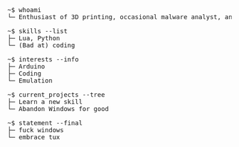 <pre>
~$ whoami  
└─ Enthusiast of 3D printing, occasional malware analyst, and a silly guy  

~$ skills --list  
├─ Lua, Python
└─ (Bad at) coding

~$ interests --info  
├─ Arduino  
├─ Coding  
└─ Emulation  

~$ current_projects --tree  
├─ Learn a new skill  
└─ Abandon Windows for good  

~$ statement --final  
├─ fuck windows
└─ embrace tux
